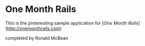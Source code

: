 # One Month Rails

This is the pinteresting sample application for 
[*One Month Rails*] (http://onemonthrails.com)

completed by Ronald McBean